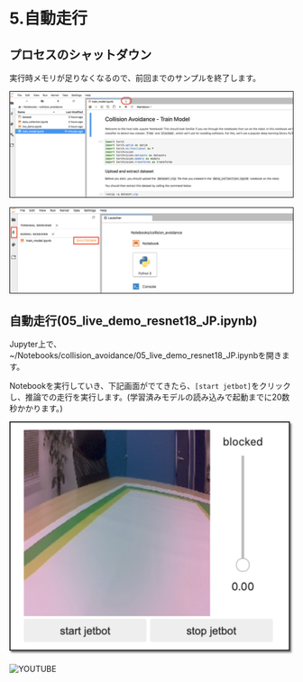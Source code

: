 # 5.自動走行

## プロセスのシャットダウン

実行時メモリが足りなくなるので、前回までのサンプルを終了します。

![](./img/kill006.png)

![](./img/kill007.png)

## 自動走行(05_live_demo_resnet18_JP.ipynb)

Jupyter上で、~/Notebooks/collision_avoidance/05_live_demo_resnet18_JP.ipynbを開きます。

Notebookを実行していき、下記画面がでてきたら、``[start jetbot]``をクリックし、推論での走行を実行します。(学習済みモデルの読み込みで起動までに20数秒かかります。)

![](./img/demo001.jpg)


![YOUTUBE](fQCih11P-Pw)
